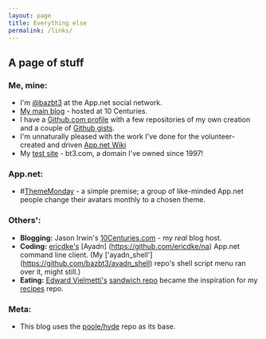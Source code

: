 ```yaml
---
layout: page
title: Everything else
permalink: /links/
---
```


## A page of stuff

### Me, mine:

* I'm [@bazbt3](http://app.net/bazbt3) at the App.net social network.
* [My main blog](http://bazbt3.re-app.net/) - hosted at 10 Centuries.
* I have a [Github.com profile](https://github.com/bazbt3) with a few repositories of my own creation and a couple of [Github gists](https://gist.github.com/bazbt3).
* I'm unnaturally pleased with the work I've done for the volunteer-created and driven [App.net Wiki](http://appdotnetwiki.net/)
* My [test site](http://www.bt3.com) - bt3.com, a domain I've owned since 1997!

### App.net:

* \#[ThemeMonday](/thememonday/) - a simple premise; a group of like-minded App.net people change their avatars monthly to a chosen theme.

### Others':

* **Blogging:** Jason Irwin's [10Centuries.com](http://10centuries.com/) - my *real* blog host.
* **Coding:** [ericdke's](https://github.com/ericdke) [Ayadn] (https://github.com/ericdke/na) App.net command line client. (My ['ayadn_shell'] (https://github.com/bazbt3/ayadn_shell) repo's shell script menu ran over it, might still.)
* **Eating:** [Edward Vielmetti's](https://github.com/vielmetti) [sandwich repo](https://github.com/vielmetti/sandwich) became the inspiration for my [recipes](https://github.com/bazbt3/recipes) repo.


### Meta:

* This blog uses the [poole/hyde](https://github.com/poole/hyde) repo as its base.
